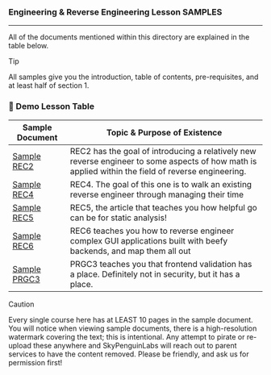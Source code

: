 ### Engineering & Reverse Engineering Lesson SAMPLES
---

All of the documents mentioned within this directory are explained in the table below. 

> [!TIP]
> All samples give you the introduction, table of contents, pre-requisites, and at least half of section 1. 

### 📑 Demo Lesson Table 

| Sample Document | Topic & Purpose of Existence |
|------|---------|
| [Sample REC2](./%5BSAMPLE%5D%20%20REC2%20-%20How%20Mathematics%20Is%20Applied%20To%20Reverse%20Engineering%20%5BSAMPLE%5D.pdf) | REC2 has the goal of introducing a relatively new reverse engineer to some aspects of how math is applied within the field of reverse engineering. |
| [Sample REC4](./%5BSAMPLE%5D%20REC4%20-%20Time%20Managing%20The%20Reversing%20Process%20%5BSAMPLE%5D.pdf) | REC4. The goal of this one is to walk an existing reverse engineer through managing their time  |
| [Sample REC5](./%5BSAMPLE%5D%20REC5%20-%20Static%20Analysis%20for%20Ethereum%20Detection%20using%20Go%20w_ELF%20%5BSAMPLE%5D%20(2).pdf) | REC5, the article that teaches you how helpful go can be for static analysis! |
| [Sample REC6](./_%5BSAMPLE%5D%20REC6%20-%20How%20to%20analyze%20GUI%20components%20built%20for%20x64%2C%20Windows%20%20%5BSAMPLE%5D%20(1).pdf) | REC6 teaches you how to reverse engineer complex GUI applications built with beefy backends, and map them all out  |
| [Sample PRGC3](./%5BSAMPLE%5D%20PRGC3%20-%20The%20Art%20of%20Frontend%20Validation%20%5BSAMPLE%5D.pdf) | PRGC3 teaches you that frontend validation has a place. Definitely not in security, but it has a place.   |



> [!CAUTION]
> Every single course here has at LEAST 10 pages in the sample document. You will notice when viewing sample documents, there is a high-resolution watermark covering the text; this is intentional. Any attempt to pirate or re-upload these anywhere and SkyPenguinLabs will reach out to parent services to have the content removed. Please be friendly, and ask us for permission first!  
